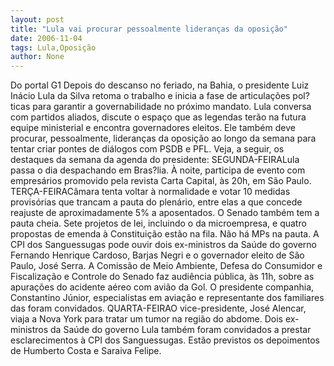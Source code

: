 ```yaml
---
layout: post
title: "Lula vai procurar pessoalmente lideranças da oposição"
date: 2006-11-04
tags: Lula,Oposição
author: None
---
```

Do portal G1
Depois do descanso no feriado, na Bahia, o presidente Luiz Inácio Lula da Silva retoma o trabalho e inicia a fase de articulações pol?ticas para garantir a governabilidade no próximo mandato.
Lula conversa com partidos aliados, discute o espaço que as legendas terão na futura equipe ministerial e encontra governadores eleitos. Ele também deve procurar, pessoalmente, lideranças da oposição ao longo da semana para tentar criar pontes de diálogos com PSDB e PFL.
Veja, a seguir, os destaques da semana da agenda do presidente: 
SEGUNDA-FEIRALula passa o dia despachando em Bras?lia. À noite, participa de evento com empresários promovido pela revista Carta Capital, às 20h, em São Paulo. 
TERÇA-FEIRACâmara tenta voltar à normalidade e votar 10 medidas provisórias que trancam a pauta do plenário, entre elas a que concede reajuste de aproximadamente 5% a aposentados.
O Senado também tem a pauta cheia. Sete projetos de lei, incluindo o da microempresa, e quatro propostas de emenda à Constituição estão na fila. Não há MPs na pauta.
A CPI dos Sanguessugas pode ouvir dois ex-ministros da Saúde do governo Fernando Henrique Cardoso, Barjas Negri e o governador eleito de São Paulo, José Serra.
A Comissão de Meio Ambiente, Defesa do Consumidor e Fiscalização e Controle do Senado faz audiência pública, às 11h, sobre as apurações do acidente aéreo com avião da Gol. O presidente companhia, Constantino Júnior, especialistas em aviação e representante dos familiares das foram convidados. 
QUARTA-FEIRAO vice-presidente, José Alencar, viaja a Nova York para tratar um tumor na região do abdome.
Dois ex-ministros da Saúde do governo Lula também foram convidados a prestar esclarecimentos à CPI dos Sanguessugas. Estão previstos os depoimentos de Humberto Costa e Saraiva Felipe. 
